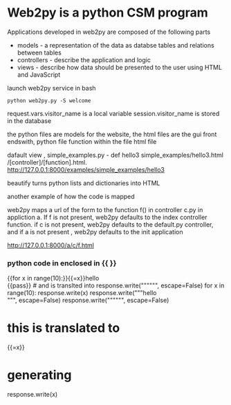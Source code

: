 # Web2py is a python CSM program

Applications developed in web2py are composed of the following parts  

 - models - a representation of the data as databse tables and relations between tables
 - controllers - describe the application and logic
 - views - describe how data should be presented to the user using HTML and JavaScript

launch web2py service in bash
```
python web2py.py -S welcome
```

request.vars.visitor_name is a local variable
session.visitor_name is stored in the database


the python files are models for the website, the html files are the gui front endswith, python file function within the file     html file

dafault view , simple_examples.py -    def hello3                  simple_examples/hello3.html
                     /[controller]/[function].html.
http://127.0.0.1:8000/examples/simple_examples/hello3

beautify turns python lists and dictionaries into HTML

 another example of how the code is mapped

web2py maps a url of the form to the function f() in controller c.py in appliction a. If f is not present, web2py defaults to the index controller function. if c is not present, web2py defaults to the default.py controller, and if a is not present , web2py defaults to the init application

http://127.0.0.1:8000/a/c/f.html


### python code in enclosed in {{ }}
<html><body>
{{for x in range(10):}}{{=x}}hello<br />{{pass}}
</body></html>
# and is translted into
response.write("""<html><body>""", escape=False)
for x in range(10):
response.write(x)
response.write("""hello<br />""", escape=False)
response.write("""</body></html>""", escape=False)

# this is translated to 
{{=x}}
# generating 
response.write(x)
